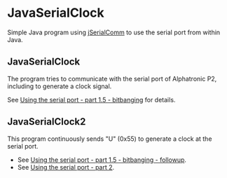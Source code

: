# JavaSerialClock

Simple Java program using [jSerialComm](https://fazecast.github.io/jSerialComm/) to use the serial
port from within Java.

## JavaSerialClock
The program tries to communicate with the serial port of Alphatronic P2, including to generate a clock
signal.

See [Using the serial port - part 1.5 - bitbanging](https://adangel.org/2024/01/28/serial-8251A-part-1.5/)
for details.

## JavaSerialClock2
This program continuously sends "U" (0x55) to generate a clock at the serial port.

* See [Using the serial port - part 1.5 - bitbanging - followup](https://adangel.org/2024/02/25/serial-8251A-part-1.5-followup/).
* See [Using the serial port - part 2](https://adangel.org/2024/05/26/serial-8251A-part-2/).
